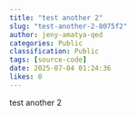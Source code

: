 ```yaml
---
title: "test another 2"
slug: "test-another-2-8075f2"
author: jeny-amatya-qed
categories: Public
classification: Public
tags: [source-code]
date: 2025-07-04 01:24:36 
likes: 0
---
```


test another 2